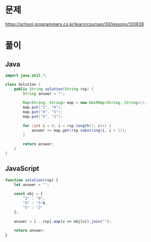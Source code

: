 # 문제
https://school.programmers.co.kr/learn/courses/30/lessons/120839

# 풀이
## Java
```java
import java.util.*;

class Solution {
    public String solution(String rsp) {
        String answer = "";
        
        Map<String, String> map = new HashMap<String, String>();
        map.put("2", "0");
        map.put("0", "5");
        map.put("5", "2");
        
        for (int i = 0; i < rsp.length(); i++) {
            answer += map.get(rsp.substring(i, i + 1));
        }
        
        return answer;
    }
}
```

## JavaScript
```javascript
function solution(rsp) {
    let answer = "";
    
    const obj = {
        "2" : "0",
        "0" : "5"A,
        "5" : "2"
    };
    
    answer = [...rsp].map(v => obj[v]).join("");
    
    return answer;
}
```
